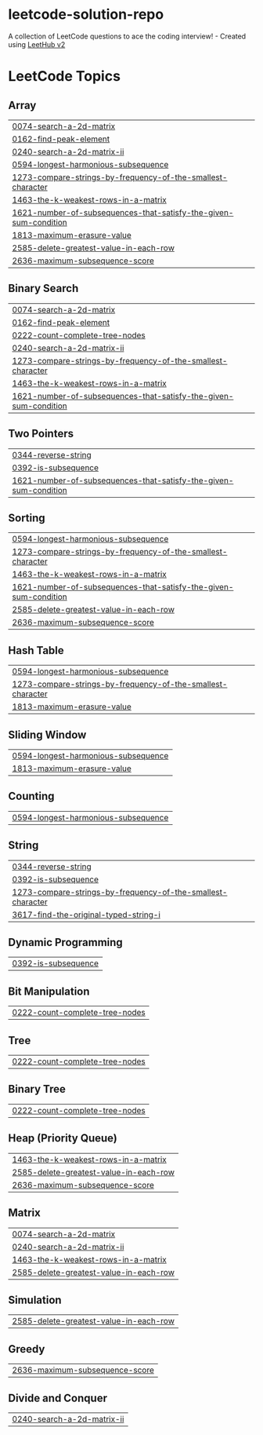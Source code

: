 # leetcode-solution-repo
A collection of LeetCode questions to ace the coding interview! - Created using [LeetHub v2](https://github.com/arunbhardwaj/LeetHub-2.0)

<!---LeetCode Topics Start-->
# LeetCode Topics
## Array
|  |
| ------- |
| [0074-search-a-2d-matrix](https://github.com/sachendrapatel4/leetcode-solution-repo/tree/master/0074-search-a-2d-matrix) |
| [0162-find-peak-element](https://github.com/sachendrapatel4/leetcode-solution-repo/tree/master/0162-find-peak-element) |
| [0240-search-a-2d-matrix-ii](https://github.com/sachendrapatel4/leetcode-solution-repo/tree/master/0240-search-a-2d-matrix-ii) |
| [0594-longest-harmonious-subsequence](https://github.com/sachendrapatel4/leetcode-solution-repo/tree/master/0594-longest-harmonious-subsequence) |
| [1273-compare-strings-by-frequency-of-the-smallest-character](https://github.com/sachendrapatel4/leetcode-solution-repo/tree/master/1273-compare-strings-by-frequency-of-the-smallest-character) |
| [1463-the-k-weakest-rows-in-a-matrix](https://github.com/sachendrapatel4/leetcode-solution-repo/tree/master/1463-the-k-weakest-rows-in-a-matrix) |
| [1621-number-of-subsequences-that-satisfy-the-given-sum-condition](https://github.com/sachendrapatel4/leetcode-solution-repo/tree/master/1621-number-of-subsequences-that-satisfy-the-given-sum-condition) |
| [1813-maximum-erasure-value](https://github.com/sachendrapatel4/leetcode-solution-repo/tree/master/1813-maximum-erasure-value) |
| [2585-delete-greatest-value-in-each-row](https://github.com/sachendrapatel4/leetcode-solution-repo/tree/master/2585-delete-greatest-value-in-each-row) |
| [2636-maximum-subsequence-score](https://github.com/sachendrapatel4/leetcode-solution-repo/tree/master/2636-maximum-subsequence-score) |
## Binary Search
|  |
| ------- |
| [0074-search-a-2d-matrix](https://github.com/sachendrapatel4/leetcode-solution-repo/tree/master/0074-search-a-2d-matrix) |
| [0162-find-peak-element](https://github.com/sachendrapatel4/leetcode-solution-repo/tree/master/0162-find-peak-element) |
| [0222-count-complete-tree-nodes](https://github.com/sachendrapatel4/leetcode-solution-repo/tree/master/0222-count-complete-tree-nodes) |
| [0240-search-a-2d-matrix-ii](https://github.com/sachendrapatel4/leetcode-solution-repo/tree/master/0240-search-a-2d-matrix-ii) |
| [1273-compare-strings-by-frequency-of-the-smallest-character](https://github.com/sachendrapatel4/leetcode-solution-repo/tree/master/1273-compare-strings-by-frequency-of-the-smallest-character) |
| [1463-the-k-weakest-rows-in-a-matrix](https://github.com/sachendrapatel4/leetcode-solution-repo/tree/master/1463-the-k-weakest-rows-in-a-matrix) |
| [1621-number-of-subsequences-that-satisfy-the-given-sum-condition](https://github.com/sachendrapatel4/leetcode-solution-repo/tree/master/1621-number-of-subsequences-that-satisfy-the-given-sum-condition) |
## Two Pointers
|  |
| ------- |
| [0344-reverse-string](https://github.com/sachendrapatel4/leetcode-solution-repo/tree/master/0344-reverse-string) |
| [0392-is-subsequence](https://github.com/sachendrapatel4/leetcode-solution-repo/tree/master/0392-is-subsequence) |
| [1621-number-of-subsequences-that-satisfy-the-given-sum-condition](https://github.com/sachendrapatel4/leetcode-solution-repo/tree/master/1621-number-of-subsequences-that-satisfy-the-given-sum-condition) |
## Sorting
|  |
| ------- |
| [0594-longest-harmonious-subsequence](https://github.com/sachendrapatel4/leetcode-solution-repo/tree/master/0594-longest-harmonious-subsequence) |
| [1273-compare-strings-by-frequency-of-the-smallest-character](https://github.com/sachendrapatel4/leetcode-solution-repo/tree/master/1273-compare-strings-by-frequency-of-the-smallest-character) |
| [1463-the-k-weakest-rows-in-a-matrix](https://github.com/sachendrapatel4/leetcode-solution-repo/tree/master/1463-the-k-weakest-rows-in-a-matrix) |
| [1621-number-of-subsequences-that-satisfy-the-given-sum-condition](https://github.com/sachendrapatel4/leetcode-solution-repo/tree/master/1621-number-of-subsequences-that-satisfy-the-given-sum-condition) |
| [2585-delete-greatest-value-in-each-row](https://github.com/sachendrapatel4/leetcode-solution-repo/tree/master/2585-delete-greatest-value-in-each-row) |
| [2636-maximum-subsequence-score](https://github.com/sachendrapatel4/leetcode-solution-repo/tree/master/2636-maximum-subsequence-score) |
## Hash Table
|  |
| ------- |
| [0594-longest-harmonious-subsequence](https://github.com/sachendrapatel4/leetcode-solution-repo/tree/master/0594-longest-harmonious-subsequence) |
| [1273-compare-strings-by-frequency-of-the-smallest-character](https://github.com/sachendrapatel4/leetcode-solution-repo/tree/master/1273-compare-strings-by-frequency-of-the-smallest-character) |
| [1813-maximum-erasure-value](https://github.com/sachendrapatel4/leetcode-solution-repo/tree/master/1813-maximum-erasure-value) |
## Sliding Window
|  |
| ------- |
| [0594-longest-harmonious-subsequence](https://github.com/sachendrapatel4/leetcode-solution-repo/tree/master/0594-longest-harmonious-subsequence) |
| [1813-maximum-erasure-value](https://github.com/sachendrapatel4/leetcode-solution-repo/tree/master/1813-maximum-erasure-value) |
## Counting
|  |
| ------- |
| [0594-longest-harmonious-subsequence](https://github.com/sachendrapatel4/leetcode-solution-repo/tree/master/0594-longest-harmonious-subsequence) |
## String
|  |
| ------- |
| [0344-reverse-string](https://github.com/sachendrapatel4/leetcode-solution-repo/tree/master/0344-reverse-string) |
| [0392-is-subsequence](https://github.com/sachendrapatel4/leetcode-solution-repo/tree/master/0392-is-subsequence) |
| [1273-compare-strings-by-frequency-of-the-smallest-character](https://github.com/sachendrapatel4/leetcode-solution-repo/tree/master/1273-compare-strings-by-frequency-of-the-smallest-character) |
| [3617-find-the-original-typed-string-i](https://github.com/sachendrapatel4/leetcode-solution-repo/tree/master/3617-find-the-original-typed-string-i) |
## Dynamic Programming
|  |
| ------- |
| [0392-is-subsequence](https://github.com/sachendrapatel4/leetcode-solution-repo/tree/master/0392-is-subsequence) |
## Bit Manipulation
|  |
| ------- |
| [0222-count-complete-tree-nodes](https://github.com/sachendrapatel4/leetcode-solution-repo/tree/master/0222-count-complete-tree-nodes) |
## Tree
|  |
| ------- |
| [0222-count-complete-tree-nodes](https://github.com/sachendrapatel4/leetcode-solution-repo/tree/master/0222-count-complete-tree-nodes) |
## Binary Tree
|  |
| ------- |
| [0222-count-complete-tree-nodes](https://github.com/sachendrapatel4/leetcode-solution-repo/tree/master/0222-count-complete-tree-nodes) |
## Heap (Priority Queue)
|  |
| ------- |
| [1463-the-k-weakest-rows-in-a-matrix](https://github.com/sachendrapatel4/leetcode-solution-repo/tree/master/1463-the-k-weakest-rows-in-a-matrix) |
| [2585-delete-greatest-value-in-each-row](https://github.com/sachendrapatel4/leetcode-solution-repo/tree/master/2585-delete-greatest-value-in-each-row) |
| [2636-maximum-subsequence-score](https://github.com/sachendrapatel4/leetcode-solution-repo/tree/master/2636-maximum-subsequence-score) |
## Matrix
|  |
| ------- |
| [0074-search-a-2d-matrix](https://github.com/sachendrapatel4/leetcode-solution-repo/tree/master/0074-search-a-2d-matrix) |
| [0240-search-a-2d-matrix-ii](https://github.com/sachendrapatel4/leetcode-solution-repo/tree/master/0240-search-a-2d-matrix-ii) |
| [1463-the-k-weakest-rows-in-a-matrix](https://github.com/sachendrapatel4/leetcode-solution-repo/tree/master/1463-the-k-weakest-rows-in-a-matrix) |
| [2585-delete-greatest-value-in-each-row](https://github.com/sachendrapatel4/leetcode-solution-repo/tree/master/2585-delete-greatest-value-in-each-row) |
## Simulation
|  |
| ------- |
| [2585-delete-greatest-value-in-each-row](https://github.com/sachendrapatel4/leetcode-solution-repo/tree/master/2585-delete-greatest-value-in-each-row) |
## Greedy
|  |
| ------- |
| [2636-maximum-subsequence-score](https://github.com/sachendrapatel4/leetcode-solution-repo/tree/master/2636-maximum-subsequence-score) |
## Divide and Conquer
|  |
| ------- |
| [0240-search-a-2d-matrix-ii](https://github.com/sachendrapatel4/leetcode-solution-repo/tree/master/0240-search-a-2d-matrix-ii) |
<!---LeetCode Topics End-->